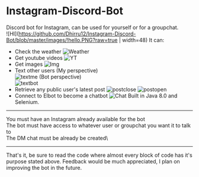 # Instagram-Discord-Bot
Discord bot for Instagram, can be used for yourself or for a groupchat.\
![HI](https://github.com/Dhirru12/Instagram-Discord-Bot/blob/master/images/!hello.PNG?raw=true | width=48)
It can:
- Check the weather
![Weather](https://github.com/Dhirru12/Instagram-Discord-Bot/blob/master/images/!weather.PNG?raw=true|width=100)
- Get youtube videos
![YT](https://github.com/Dhirru12/Instagram-Discord-Bot/blob/master/images/!yt.PNG?raw=true|width=100)
- Get images
![Img](https://github.com/Dhirru12/Instagram-Discord-Bot/blob/master/images/!img.PNG?raw=true|width=100)
- Text other users
(My perspective)\
![textme](https://github.com/Dhirru12/Instagram-Discord-Bot/blob/master/images/!text-myside.PNG?raw=true|width=100)
(Bot perspective)\
![textbot](https://github.com/Dhirru12/Instagram-Discord-Bot/blob/master/images/!text-botside.PNG?raw=true|width=100)
- Retrieve any public user's latest post
![postclose](https://github.com/Dhirru12/Instagram-Discord-Bot/blob/master/images/!post.PNG?raw=true|width=100)
![postopen](https://github.com/Dhirru12/Instagram-Discord-Bot/blob/master/images/!postopen.PNG?raw=true|width=100)
- Connect to Elbot to become a chatbot
![Chat](https://github.com/Dhirru12/Instagram-Discord-Bot/blob/master/images/!chat.PNG?raw=true|width=100)
Built in Java 8.0 and Selenium.

***********************************************************
You must have an Instagram already available for the bot\
The bot must have access to whatever user or groupchat you want it to talk to\
The DM chat must be already be created\
***********************************************************

That's it, be sure to read the code where almost every block of code
has it's purpose stated above. Feedback would be much appreciated,
I plan on improving the bot in the future.

